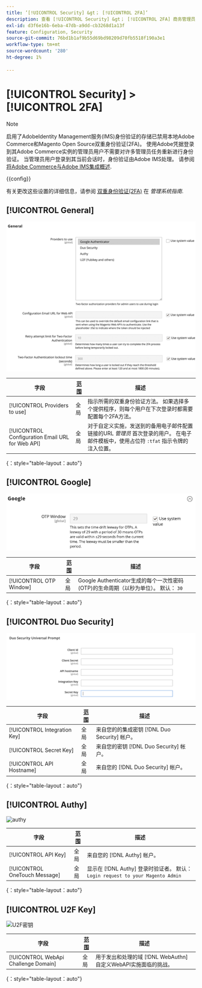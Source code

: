 ```yaml
---
title: ’[!UICONTROL Security] &gt； [!UICONTROL 2FA]’
description: 查看 [!UICONTROL Security] &gt； [!UICONTROL 2FA] 商务管理员页面。
exl-id: d3f6e16b-6eba-47db-a9dd-cb3268d1a13f
feature: Configuration, Security
source-git-commit: 76bd1b1af9b55d69bd98209d70fb5518f190a3e1
workflow-type: tm+mt
source-wordcount: '280'
ht-degree: 1%

---
```


# [!UICONTROL Security] > [!UICONTROL 2FA]

>[!NOTE]
>
>启用了AdobeIdentity Management服务(IMS)身份验证的存储已禁用本地Adobe Commerce和Magento Open Source双重身份验证(2FA)。 使用Adobe凭据登录到其Adobe Commerce实例的管理员用户不需要对许多管理员任务重新进行身份验证。 当管理员用户登录到其当前会话时，身份验证由Adobe IMS处理。 请参阅 [将Adobe Commerce与Adobe IMS集成概述](https://experienceleague.adobe.com/docs/commerce-admin/start/admin/ims/adobe-ims-integration-overview.html).

{{config}}

有关更改这些设置的详细信息，请参阅 [双重身份验证(2FA)](../../systems/security-two-factor-authentication.md) 在 _管理系统指南_.

## [!UICONTROL General]

![常规](./assets/2fa-general.png)<!-- zoom -->

| 字段 | [范围](../../getting-started/websites-stores-views.md#scope-settings) | 描述 |
|--- |--- |--- |
| [!UICONTROL Providers to use] | 全局 | 指示所需的双重身份验证方法。 如果选择多个提供程序，则每个用户在下次登录时都需要配置每个2FA方法。 |
| [!UICONTROL Configuration Email URL for Web API] | 全局 | 对于自定义实施，发送到的备用电子邮件配置链接的URL _管理员_ 首次登录的用户。 在电子邮件模板中，使用占位符 `:tfat` 指示令牌的注入位置。 |

{：style=&quot;table-layout：auto&quot;}

## [!UICONTROL Google]

![Google](./assets/2fa-google.png)<!-- zoom -->

| 字段 | [范围](../../getting-started/websites-stores-views.md#scope-settings) | 描述 |
|--- |--- |--- |
| [!UICONTROL OTP Window] | 全局 | Google Authenticator生成的每个一次性密码(OTP)的生命周期（以秒为单位）。 默认： `30` |

{：style=&quot;table-layout：auto&quot;}

## [!UICONTROL Duo Security]

![双核安全性](./assets/2fa-duo-security.png)<!-- zoom -->

| 字段 | [范围](../../getting-started/websites-stores-views.md#scope-settings) | 描述 |
|--- |--- |--- |
| [!UICONTROL Integration Key] | 全局 | 来自您的的集成密钥 [!DNL Duo Security] 帐户。 |
| [!UICONTROL Secret Key] | 全局 | 来自您的密钥 [!DNL Duo Security] 帐户。 |
| [!UICONTROL API Hostname] | 全局 | 来自您的 [!DNL Duo Security] 帐户。 |

{：style=&quot;table-layout：auto&quot;}

## [!UICONTROL Authy]

![authy](./assets/2fa-authy.png)<!-- zoom -->

| 字段 | [范围](../../getting-started/websites-stores-views.md#scope-settings) | 描述 |
|--- |--- |--- |
| [!UICONTROL API Key] | 全局 | 来自您的 [!DNL Authy] 帐户。 |
| [!UICONTROL OneTouch Message] | 全局 | 显示在 [!DNL Authy] 登录时验证者。 默认： `Login request to your Magento Admin` |

{：style=&quot;table-layout：auto&quot;}

## [!UICONTROL U2F Key]

![U2F密钥](./assets/2fa-u2f-key.png)<!-- zoom -->

| 字段 | [范围](../../getting-started/websites-stores-views.md#scope-settings) | 描述 |
|--- |--- |--- |
| [!UICONTROL WebApi Challenge Domain] | 全局 | 用于发出和处理的域 [!DNL WebAuthn] 自定义WebAPI实施面临的挑战。 |

{：style=&quot;table-layout：auto&quot;}
